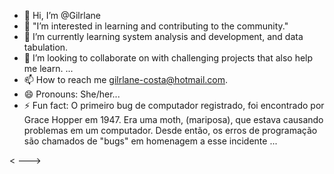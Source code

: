 - 👋 Hi, I’m @Gilrlane
- 👀 "I’m interested in learning and contributing to the community."
- 🌱 I’m currently learning system analysis and development, and data tabulation.
- 💞️ I’m looking to collaborate on with challenging projects that also help me learn. ...
- 📫 How to reach me gilrlane-costa@hotmail.com.
- 😄 Pronouns: She/her...
- ⚡ Fun fact:  O primeiro bug de computador registrado, foi encontrado por Grace Hopper em 1947. Era uma moth, (mariposa), que estava causando problemas em um computador. Desde então, os erros de programação são chamados de "bugs" em homenagem a esse incidente ...

<
--->
